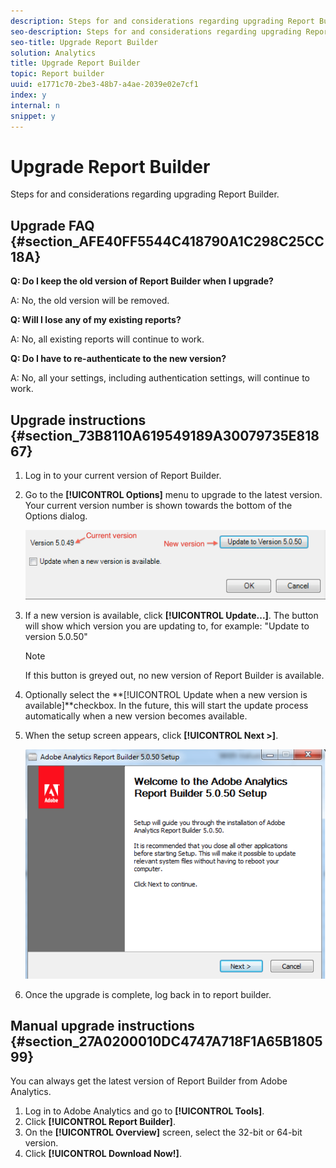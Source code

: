 ```yaml
---
description: Steps for and considerations regarding upgrading Report Builder.
seo-description: Steps for and considerations regarding upgrading Report Builder.
seo-title: Upgrade Report Builder
solution: Analytics
title: Upgrade Report Builder
topic: Report builder
uuid: e1771c70-2be3-48b7-a4ae-2039e02e7cf1
index: y
internal: n
snippet: y
---
```


# Upgrade Report Builder

Steps for and considerations regarding upgrading Report Builder.

## Upgrade FAQ {#section_AFE40FF5544C418790A1C298C25CC18A}

**Q: Do I keep the old version of Report Builder when I upgrade?**

A: No, the old version will be removed.

**Q: Will I lose any of my existing reports?**

A: No, all existing reports will continue to work.

**Q: Do I have to re-authenticate to the new version?**

A: No, all your settings, including authentication settings, will continue to work.

## Upgrade instructions {#section_73B8110A619549189A30079735E81867}

1. Log in to your current version of Report Builder. 
1. Go to the **[!UICONTROL Options]** menu to upgrade to the latest version. Your current version number is shown towards the bottom of the Options dialog.

   ![](assets/upgrade.png)

1. If a new version is available, click **[!UICONTROL Update...]**. The button will show which version you are updating to, for example: "Update to version 5.0.50" 

   >[!NOTE]
   >
   >If this button is greyed out, no new version of Report Builder is available.

1. Optionally select the **[!UICONTROL Update when a new version is available]**checkbox. In the future, this will start the update process automatically when a new version becomes available. 
1. When the setup screen appears, click **[!UICONTROL Next >]**.

   ![](assets/setup.png)

1. Once the upgrade is complete, log back in to report builder.

## Manual upgrade instructions {#section_27A0200010DC4747A718F1A65B180599}

You can always get the latest version of Report Builder from Adobe Analytics.

1. Log in to Adobe Analytics and go to **[!UICONTROL Tools]**. 
1. Click **[!UICONTROL Report Builder]**. 
1. On the **[!UICONTROL Overview]** screen, select the 32-bit or 64-bit version. 
1. Click **[!UICONTROL Download Now!]**.

